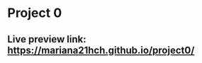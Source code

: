 # Project 0

## Live preview link: <a href = " https://mariana21hch.github.io/project0/" > https://mariana21hch.github.io/project0/ </a> 



